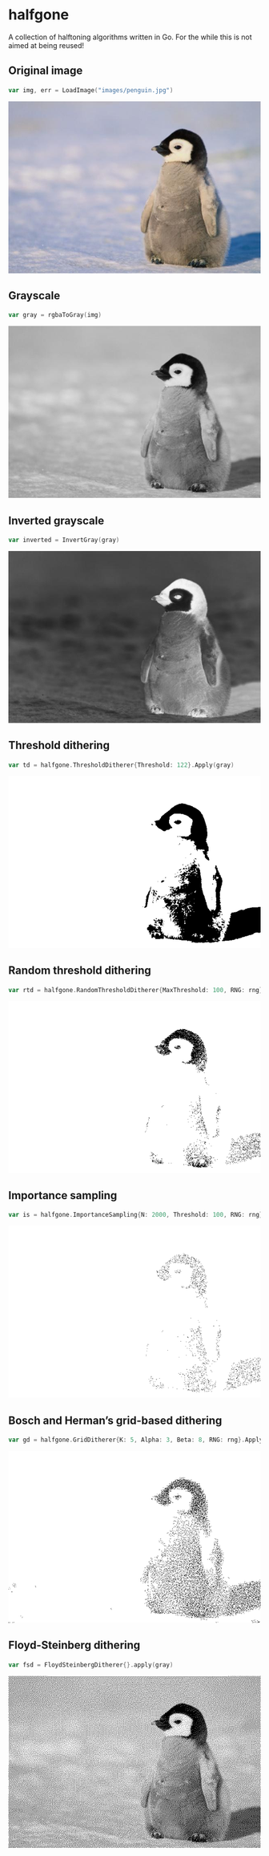 # halfgone

A collection of halftoning algorithms written in Go. For the while this is not aimed at being reused!


## Original image

```go
var img, err = LoadImage("images/penguin.jpg")
```

![original](examples/images/penguin.jpg)


## Grayscale

```go
var gray = rgbaToGray(img)
```

![grayscale](examples/images/grayscale.png)


## Inverted grayscale

```go
var inverted = InvertGray(gray)
```

![reversed_grayscale](examples/images/inverted_grayscale.png)


## Threshold dithering

```go
var td = halfgone.ThresholdDitherer{Threshold: 122}.Apply(gray)
```

![threshold_dithering](examples/images/threshold_dithering.png)


## Random threshold dithering

```go
var rtd = halfgone.RandomThresholdDitherer{MaxThreshold: 100, RNG: rng}.Apply(gray)
```

![random_threshold_dithering](examples/images/random_threshold_dithering.png)


## Importance sampling

```go
var is = halfgone.ImportanceSampling{N: 2000, Threshold: 100, RNG: rng}.Apply(gray)
```

![importance_sampling](examples/images/importance_sampling.png)


## Bosch and Herman’s grid-based dithering

```go
var gd = halfgone.GridDitherer{K: 5, Alpha: 3, Beta: 8, RNG: rng}.Apply(gray)
```

![grid_dithering](examples/images/grid_dithering.png)


## Floyd-Steinberg dithering

```go
var fsd = FloydSteinbergDitherer{}.apply(gray)
```

![floyd_steinberg_dithering](examples/images/floyd_steinberg_dithering.png)

